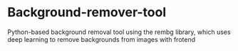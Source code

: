# Background-remover-tool
Python-based background removal tool using the rembg library, which uses deep learning to remove backgrounds from images with frotend
